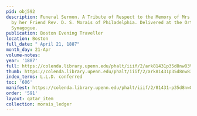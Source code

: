 ```yaml
---
pid: obj592
description: Funeral Sermon. A Tribute of Respect to the Memory of Mrs. Kate Marcus
  by her Friend Rev. D. S. Morais of Philadelphia. Delivered at the Orthodox Jewish
  Synagogue.
publication: Boston Evening Traveller
location: Boston
full_date: " April 21, 1887"
month_day: 21-Apr
volume-notes:
year: '1887'
full: https://colenda.library.upenn.edu/phalt/iiif/2/ark81431p35d8nw83%2FSHA256E-s7241916--c2f0614f6c8bdb9bacec5f1e9700077e20b59b8c61a5f3c65d1b151241c4305b.jpeg/full/3500,/0/default.jpg
thumb: https://colenda.library.upenn.edu/phalt/iiif/2/ark81431p35d8nw83%2FSHA256E-s7241916--c2f0614f6c8bdb9bacec5f1e9700077e20b59b8c61a5f3c65d1b151241c4305b.jpeg/full/!200,200/0/default.jpg
index_terms: L.L.D. conferred
toc: '606'
manifest: https://colenda.library.upenn.edu/phalt/iiif/2/81431-p35d8nw83/manifest
order: '591'
layout: qatar_item
collection: morais_ledger
---
```

